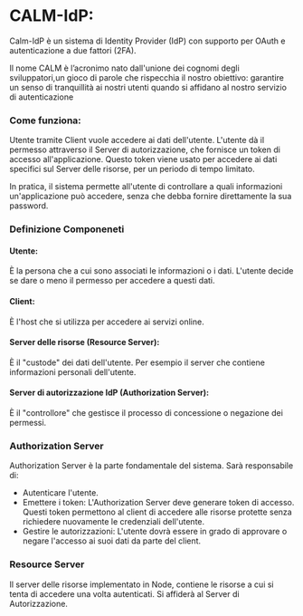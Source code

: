 # CALM-IdP:
Calm-IdP è un sistema di Identity Provider (IdP) con supporto per OAuth e autenticazione a due fattori (2FA).  

Il nome CALM è l’acronimo nato dall'unione dei cognomi degli sviluppatori,un gioco di parole che rispecchia il nostro obiettivo:
garantire un senso di tranquillità ai nostri utenti quando si affidano al nostro servizio di autenticazione



### Come funziona:
Utente tramite Client vuole accedere ai dati dell'utente.
L'utente dà il permesso attraverso il Server di autorizzazione, che fornisce un token di accesso all'applicazione.
Questo token viene usato per accedere ai dati specifici sul Server delle risorse, per un periodo di tempo limitato.

In pratica, il  sistema  permette all'utente di controllare a quali informazioni un'applicazione può accedere, senza che debba fornire direttamente la sua password.


### Definizione Componeneti
#### Utente: 
È la persona che a cui sono associati le informazioni o i dati. L'utente decide se dare o meno il permesso per accedere a questi dati.
#### Client: 
È l'host che si utilizza per accedere ai servizi online.
#### Server delle risorse (Resource Server): 
È il "custode" dei dati dell'utente. Per esempio il server che contiene informazioni personali dell'utente.
#### Server di autorizzazione IdP (Authorization Server):
È il "controllore" che gestisce il processo di concessione o negazione dei permessi.


### Authorization Server
   Authorization Server è la parte fondamentale del sistema. Sarà responsabile di:
   - Autenticare l'utente.
   - Emettere i token: L'Authorization Server deve generare token di accesso. Questi token permettono al client di accedere alle risorse protette senza richiedere nuovamente le credenziali dell'utente.
   - Gestire le autorizzazioni: L'utente dovrà essere in grado di approvare o negare l'accesso ai suoi dati da parte del client.


### Resource Server
Il server delle risorse implementato in Node, contiene le risorse a cui si tenta di accedere una volta autenticati. Si affiderà al Server di Autorizzazione.
   


